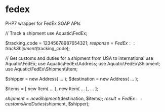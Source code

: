 # fedex
PHP7 wrapper for FedEx SOAP APIs

// Track a shipment
use Aquatic\FedEx;

$tracking_code = 12345678987654321;
$response = FedEx::trackShipment($tracking_code);


// Get customs and duties for a shipment from USA to international
use Aquatic\FedEx;
use Aquatic\FedEx\Address;
use Aquatic\FedEx\Shipment;
use Aquatic\FedEx\Shipment\Item;

$shipper = new Address( ... );
$destination = new Address( ... );

$items = [
  new Item( ... ),
  new Item( ... ),
  ...
];

$shipment = new Shipment($destination, $items);
$result = FedEx::customsAndDuties($shipment, $shipper);
